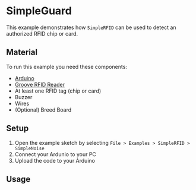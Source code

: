 # SimpleGuard

This example demonstrates how `SimpleRFID` can be used to detect an authorized RFID chip or card.

## Material

To run this example you need these components:
- [Arduino](https://store.arduino.cc/arduino-genuino/boards-modules)
- [Groove RFID Reader](http://wiki.seeedstudio.com/Grove-125KHz_RFID_Reader/)
- At least one RFID tag (chip or card)
- Buzzer
- Wires
- (Optional) Breed Board

## Setup

1. Open the example sketch by selecting `File > Examples > SimpleRFID > SimpleNoise`
2. Connect your Ardunio to your PC
3. Upload the code to your Arduino

## Usage
